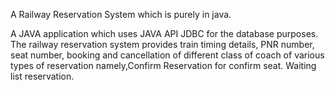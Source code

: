 A Railway Reservation System which is purely in java.

A JAVA application which uses JAVA API JDBC for the database purposes. The railway reservation system provides train timing details, PNR number, seat number, booking and cancellation of different class of coach of various types of reservation namely,Confirm Reservation for confirm seat. Waiting list reservation.

